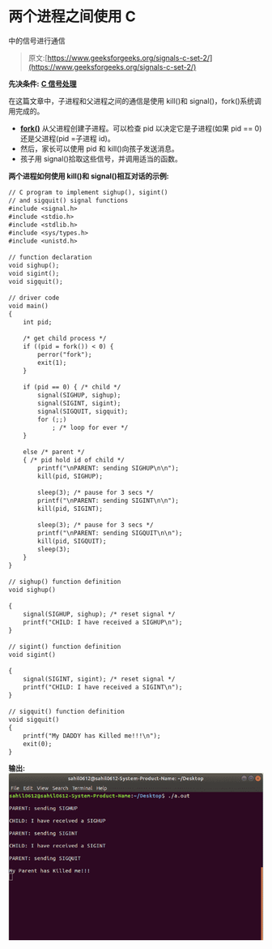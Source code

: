 # 两个进程之间使用 C

中的信号进行通信

> 原文:[https://www.geeksforgeeks.org/signals-c-set-2/](https://www.geeksforgeeks.org/signals-c-set-2/)

**先决条件:** [**C 信号处理**](https://www.geeksforgeeks.org/signals-c-language/)

在这篇文章中，子进程和父进程之间的通信是使用 kill()和 signal()，fork()系统调用完成的。

*   **[fork()](https://www.geeksforgeeks.org/fork-system-call/)** 从父进程创建子进程。可以检查 pid 以决定它是子进程(如果 pid == 0)还是父进程(pid =子进程 id)。
*   然后，家长可以使用 pid 和 kill()向孩子发送消息。
*   孩子用 signal()拾取这些信号，并调用适当的函数。

**两个进程如何使用 kill()和 signal()相互对话的示例:**

```
// C program to implement sighup(), sigint()
// and sigquit() signal functions
#include <signal.h>
#include <stdio.h>
#include <stdlib.h>
#include <sys/types.h>
#include <unistd.h>

// function declaration
void sighup();
void sigint();
void sigquit();

// driver code
void main()
{
    int pid;

    /* get child process */
    if ((pid = fork()) < 0) {
        perror("fork");
        exit(1);
    }

    if (pid == 0) { /* child */
        signal(SIGHUP, sighup);
        signal(SIGINT, sigint);
        signal(SIGQUIT, sigquit);
        for (;;)
            ; /* loop for ever */
    }

    else /* parent */
    { /* pid hold id of child */
        printf("\nPARENT: sending SIGHUP\n\n");
        kill(pid, SIGHUP);

        sleep(3); /* pause for 3 secs */
        printf("\nPARENT: sending SIGINT\n\n");
        kill(pid, SIGINT);

        sleep(3); /* pause for 3 secs */
        printf("\nPARENT: sending SIGQUIT\n\n");
        kill(pid, SIGQUIT);
        sleep(3);
    }
}

// sighup() function definition
void sighup()

{
    signal(SIGHUP, sighup); /* reset signal */
    printf("CHILD: I have received a SIGHUP\n");
}

// sigint() function definition
void sigint()

{
    signal(SIGINT, sigint); /* reset signal */
    printf("CHILD: I have received a SIGINT\n");
}

// sigquit() function definition
void sigquit()
{
    printf("My DADDY has Killed me!!!\n");
    exit(0);
}
```

**输出:**
![](img/1c9ab8bc1e6bc4ba4317e929456b945c.png)